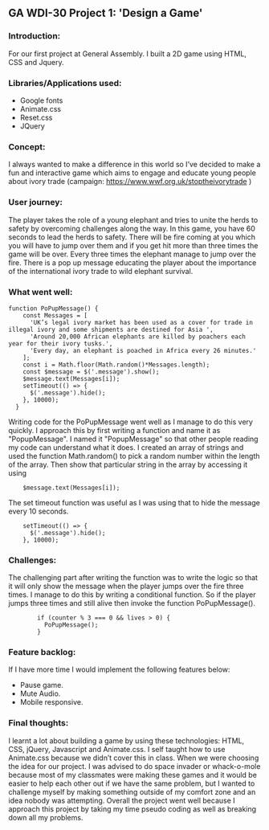 
## GA WDI-30 Project 1: 'Design a Game'

### Introduction: 

For our first project at General Assembly. I built a 2D game using HTML, CSS and Jquery. 

###  Libraries/Applications used:
* Google fonts
* Animate.css
* Reset.css
* JQuery

### Concept:

I always wanted to make a difference in this world so I’ve decided to make a fun and interactive game which aims to engage and educate young people about ivory trade (campaign: https://www.wwf.org.uk/stoptheivorytrade ) 

### User journey:

The player takes the role of a young elephant and tries to unite the herds to safety by overcoming challenges along the way. In this game, you have 60 seconds to lead the herds to safety. There will be fire coming at you which you will have to jump over them and if you get hit more than three times the game will be over. Every three times the elephant  manage to jump over the  fire. There is a pop up message educating the player about the importance of the international ivory trade to wild elephant survival. 

### What went well:

```
function PoPupMessage() {
    const Messages = [
      'UK’s legal ivory market has been used as a cover for trade in illegal ivory and some shipments are destined for Asia ',
      'Around 20,000 African elephants are killed by poachers each year for their ivory tusks.',
      'Every day, an elephant is poached in Africa every 26 minutes.'
    ];
    const i = Math.floor(Math.random()*Messages.length);
    const $message = $('.message').show();
    $message.text(Messages[i]);
    setTimeout(() => {
      $('.message').hide();
    }, 10000);
  } 
```

Writing code for the PoPupMessage went well as I manage to do this very quickly. I approach this by first writing a function and name it as "PopupMessage". I named it "PopupMessage" so that other people reading my code can understand what it does. I created an array of strings and used the function Math.random() to pick a random number within the length of the array. Then show that particular string in the array by accessing it using 

```
    $message.text(Messages[i]);
```
The set timeout function was useful as I was using that to hide the message every 10 seconds.

```
    setTimeout(() => {
      $('.message').hide();
    }, 10000);
```

### Challenges:

The challenging part after writing the function was to write the logic so that it will only show the message when the player jumps over the fire three times. I manage to do this by writing a conditional function. So if the player jumps three times and still alive then invoke the function PoPupMessage(). 

```
        if (counter % 3 === 0 && lives > 0) {
          PoPupMessage();
        }
```

### Feature backlog:

If I have more time I would implement the following features below:

* Pause game.
* Mute Audio.
* Mobile responsive. 

### Final thoughts:

 I learnt a lot about building a game by using these technologies: HTML, CSS, jQuery, Javascript and Animate.css. I self taught how to use Animate.css because we didn’t cover this in class. When we were choosing the idea for our project. I was advised to do space invader or whack-o-mole because most of my classmates were making these games and it would be easier to help each other out if we have the same problem, but I wanted to challenge myself by making something outside of my comfort zone and an idea nobody was attempting. Overall the project went well because I approach this project by taking my time pseudo coding as well as breaking down all my problems. 










 

